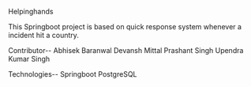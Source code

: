 Helpinghands

This Springboot project is based on quick response system whenever a incident hit a country.



Contributor--
Abhisek Baranwal
Devansh Mittal
Prashant Singh
Upendra Kumar Singh

Technologies--
Springboot
PostgreSQL

